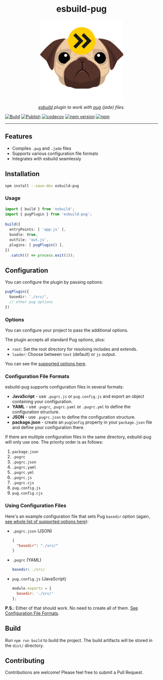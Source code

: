 <h1 align="center">esbuild-pug</h1>

<p align="center">
  <img src="https://raw.githubusercontent.com/lekhmanrus/esbuild-pug/main/assets/esbuild-pug.svg"
       alt="esbuild-pug logo" width="275px" height="275px" />
  <br />
  <em>
    <a href="https://esbuild.github.io/" target="_blank">esbuild</a> plugin to work with <a href="https://pugjs.org/" target="_blank">pug</a> (jade) files.
  </em>
  <br />
</p>


[![Build](https://github.com/lekhmanrus/esbuild-pug/actions/workflows/build.yaml/badge.svg)](https://github.com/lekhmanrus/esbuild-pug/actions/workflows/build.yaml)
[![Publish](https://github.com/lekhmanrus/esbuild-pug/actions/workflows/publish.yaml/badge.svg)](https://github.com/lekhmanrus/esbuild-pug/actions/workflows/publish.yaml)
[![codecov](https://codecov.io/gh/lekhmanrus/esbuild-pug/branch/main/graph/badge.svg?token=N9T5Q1CXLU)](https://codecov.io/gh/lekhmanrus/esbuild-pug)
[![npm version](https://img.shields.io/npm/v/esbuild-pug.svg)](https://www.npmjs.com/package/esbuild-pug)
[![npm](https://img.shields.io/npm/dm/esbuild-pug.svg)](https://www.npmjs.com/package/esbuild-pug)


<hr />



## Features

- Compiles `.pug` and `.jade` files
- Supports various configuration file formats
- Integrates with esbuild seamlessly



## Installation

```sh
npm install --save-dev esbuild-pug
```



### Usage

```ts
import { build } from 'esbuild';
import { pugPlugin } from 'esbuild-pug';

build({
  entryPoints: [ 'app.js' ],
  bundle: true,
  outfile: 'out.js',
  plugins: [ pugPlugin() ],
})
  .catch(() => process.exit(1));
```



## Configuration

You can configure the plugin by passing options:

```ts
pugPlugin({
  basedir: './src/',
  // other pug options
})
```


### Options

You can configure your project to pass the additional options.


The plugin accepts all standard Pug options, plus:

* `root`: Set the root directory for resolving includes and extends.
* `loader`: Choose between `text` (default) or `js` output.

You can see the [supported options here](https://pugjs.org/api/reference.html).

### Configuration File Formats
esbuild-pug supports configuration files in several formats:

* **JavaScript** - use `.pugrc.js` or `pug.config.js` and export an object containing your configuration.
* **YAML** - use `.pugrc`, .`pugrc.yaml` or `.pugrc.yml` to define the configuration structure.
* **JSON** - use `.pugrc.json` to define the configuration structure.
* **package.json** - create an `pugConfig` property in your `package.json` file and define your configuration there.

If there are multiple configuration files in the same directory, esbuild-pug will only use one. The priority order is as follows:

1. `package.json`
2. `.pugrc`
3. `.pugrc.json`
4. `.pugrc.yaml`
5. `.pugrc.yml`
6. `.pugrc.js`
7. `.pugrc.cjs`
8. `pug.config.js`
9. `pug.config.cjs`

### Using Configuration Files

Here's an example configuration file that sets Pug `basedir` option (again, [see whole list of supported options here](#options)):
* `.pugrc.json` (JSON)
  ```json
  {
    "basedir": "./src/"
  }
  ```

* `.pugrc` (YAML)
  ```yaml
  basedir: ./src/
  ```

* `pug.config.js` (JavaScript)
  ```js
  module.exports = {
    basedir: './src/'
  };
  ```

**P.S.**: Either of that should work. No need to create all of them. [See Configuration File Formats](#configuration-file-formats).



## Build

Run `npm run build` to build the project. The build artifacts will be stored in the `dist/` directory.



## Contributing

Contributions are welcome! Please feel free to submit a Pull Request.
